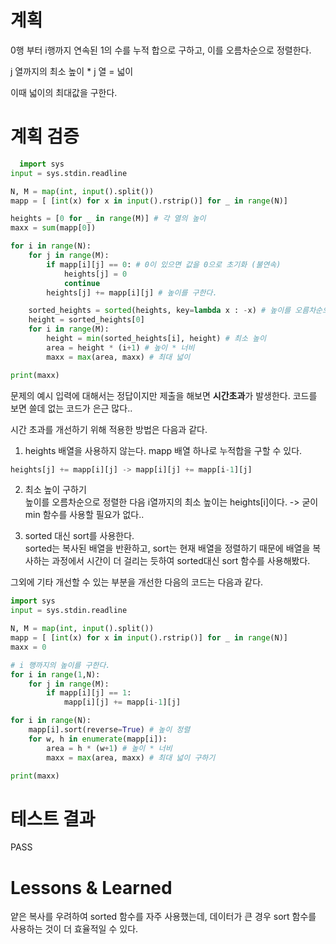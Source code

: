 # 계획
0행 부터 i행까지 연속된 1의 수를 누적 합으로 구하고, 
이를 오름차순으로 정렬한다. 

j 열까지의 최소 높이 * j 열 = 넓이 

이때 넓이의 최대값을 구한다. 


# 계획 검증
``` python
  import sys
input = sys.stdin.readline

N, M = map(int, input().split())
mapp = [ [int(x) for x in input().rstrip()] for _ in range(N)]

heights = [0 for _ in range(M)] # 각 열의 높이
maxx = sum(mapp[0])

for i in range(N):
    for j in range(M):
        if mapp[i][j] == 0: # 0이 있으면 값을 0으로 초기화 (불연속)
            heights[j] = 0
            continue
        heights[j] += mapp[i][j] # 높이를 구한다. 

    sorted_heights = sorted(heights, key=lambda x : -x) # 높이를 오름차순으로 정렬
    height = sorted_heights[0]
    for i in range(M):
        height = min(sorted_heights[i], height) # 최소 높이
        area = height * (i+1) # 높이 * 너비
        maxx = max(area, maxx) # 최대 넓이 

print(maxx)
```
문제의 예시 입력에 대해서는 정답이지만 제출을 해보면 **시간초과**가 발생한다. 
코드를 보면 쓸데 없는 코드가 은근 많다.. 

시간 초과를 개선하기 위해 적용한 방법은 다음과 같다. 
1. heights 배열을 사용하지 않는다.
mapp 배열 하나로 누적합을 구할 수 있다.
``` python
heights[j] += mapp[i][j] -> mapp[i][j] += mapp[i-1][j]
```

2. 최소 높이 구하기 <br>
높이를 오름차순으로 정렬한 다음 i열까지의 최소 높이는 heights[i]이다.
-> 굳이 min 함수를 사용할 필요가 없다..

3.  sorted 대신 sort를 사용한다. <br>
sorted는 복사된 배열을 반환하고, sort는 현재 배열을 정렬하기 때문에
배열을 복사하는 과정에서 시간이 더 걸리는 듯하여 sorted대신 sort 함수를 사용해봤다.

그외에 기타 개선할 수 있는 부분을 개선한 다음의 코드는 다음과 같다. 

``` python
import sys
input = sys.stdin.readline

N, M = map(int, input().split())
mapp = [ [int(x) for x in input().rstrip()] for _ in range(N)]
maxx = 0

# i 행까지의 높이를 구한다. 
for i in range(1,N):
    for j in range(M):
        if mapp[i][j] == 1:
            mapp[i][j] += mapp[i-1][j]

for i in range(N): 
    mapp[i].sort(reverse=True) # 높이 정렬 
    for w, h in enumerate(mapp[i]):
        area = h * (w+1) # 높이 * 너비
        maxx = max(area, maxx) # 최대 넓이 구하기

print(maxx)
```

# 테스트 결과 
PASS


# Lessons & Learned
얕은 복사를 우려하여 sorted 함수를 자주 사용했는데,
데이터가 큰 경우 sort 함수를 사용하는 것이 더 효율적일 수 있다. 
